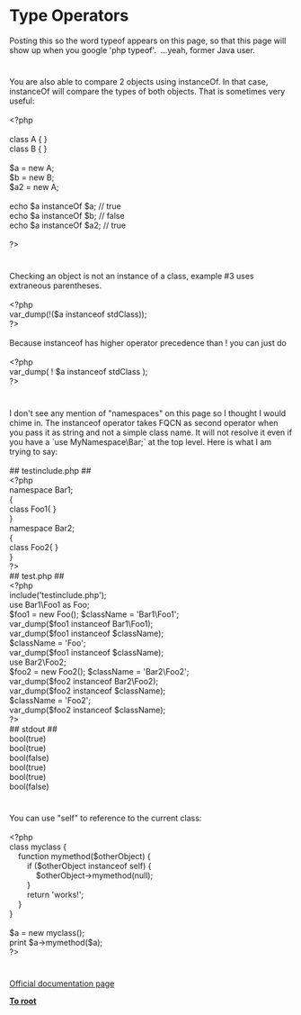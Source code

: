 # Type Operators




<div class="phpcode"><span class="html">
Posting this so the word typeof appears on this page, so that this page will show up when you google &apos;php typeof&apos;.&#xA0; ...yeah, former Java user.</span>
</div>
  

#


<div class="phpcode"><span class="html">
You are also able to compare 2 objects using instanceOf. In that case, instanceOf will compare the types of both objects. That is sometimes very useful:<br><br><span class="default">&lt;?php<br><br></span><span class="keyword">class </span><span class="default">A </span><span class="keyword">{ }<br>class </span><span class="default">B </span><span class="keyword">{ }<br><br></span><span class="default">$a </span><span class="keyword">= new </span><span class="default">A</span><span class="keyword">;<br></span><span class="default">$b </span><span class="keyword">= new </span><span class="default">B</span><span class="keyword">;<br></span><span class="default">$a2 </span><span class="keyword">= new </span><span class="default">A</span><span class="keyword">;<br><br>echo </span><span class="default">$a </span><span class="keyword">instanceOf </span><span class="default">$a</span><span class="keyword">; </span><span class="comment">// true<br></span><span class="keyword">echo </span><span class="default">$a </span><span class="keyword">instanceOf </span><span class="default">$b</span><span class="keyword">; </span><span class="comment">// false<br></span><span class="keyword">echo </span><span class="default">$a </span><span class="keyword">instanceOf </span><span class="default">$a2</span><span class="keyword">; </span><span class="comment">// true<br><br></span><span class="default">?&gt;</span>
</span>
</div>
  

#


<div class="phpcode"><span class="html">
Checking an object is not an instance of a class, example #3 uses extraneous parentheses.<br><br><span class="default">&lt;?php<br>var_dump</span><span class="keyword">(!(</span><span class="default">$a </span><span class="keyword">instanceof </span><span class="default">stdClass</span><span class="keyword">));<br></span><span class="default">?&gt;<br></span><br>Because instanceof has higher operator precedence than ! you can just do<br><br><span class="default">&lt;?php<br>var_dump</span><span class="keyword">( ! </span><span class="default">$a </span><span class="keyword">instanceof </span><span class="default">stdClass </span><span class="keyword">);<br></span><span class="default">?&gt;</span>
</span>
</div>
  

#


<div class="phpcode"><span class="html">
I don&apos;t see any mention of &quot;namespaces&quot; on this page so I thought I would chime in. The instanceof operator takes FQCN as second operator when you pass it as string and not a simple class name. It will not resolve it even if you have a `use MyNamespace\Bar;` at the top level. Here is what I am trying to say:<br><br>## testinclude.php ##<br><span class="default">&lt;?php<br></span><span class="keyword">namespace </span><span class="default">Bar1</span><span class="keyword">;<br>{<br>class </span><span class="default">Foo1</span><span class="keyword">{ }<br>}<br>namespace </span><span class="default">Bar2</span><span class="keyword">;<br>{<br>class </span><span class="default">Foo2</span><span class="keyword">{ }<br>}<br></span><span class="default">?&gt;<br></span>## test.php ##<br><span class="default">&lt;?php<br></span><span class="keyword">include(</span><span class="string">&apos;testinclude.php&apos;</span><span class="keyword">);<br>use </span><span class="default">Bar1</span><span class="keyword">\</span><span class="default">Foo1 </span><span class="keyword">as </span><span class="default">Foo</span><span class="keyword">;<br></span><span class="default">$foo1 </span><span class="keyword">= new </span><span class="default">Foo</span><span class="keyword">(); </span><span class="default">$className </span><span class="keyword">= </span><span class="string">&apos;Bar1\Foo1&apos;</span><span class="keyword">;<br></span><span class="default">var_dump</span><span class="keyword">(</span><span class="default">$foo1 </span><span class="keyword">instanceof </span><span class="default">Bar1</span><span class="keyword">\</span><span class="default">Foo1</span><span class="keyword">);<br></span><span class="default">var_dump</span><span class="keyword">(</span><span class="default">$foo1 </span><span class="keyword">instanceof </span><span class="default">$className</span><span class="keyword">);<br></span><span class="default">$className </span><span class="keyword">= </span><span class="string">&apos;Foo&apos;</span><span class="keyword">;<br></span><span class="default">var_dump</span><span class="keyword">(</span><span class="default">$foo1 </span><span class="keyword">instanceof </span><span class="default">$className</span><span class="keyword">);<br>use </span><span class="default">Bar2</span><span class="keyword">\</span><span class="default">Foo2</span><span class="keyword">;<br></span><span class="default">$foo2 </span><span class="keyword">= new </span><span class="default">Foo2</span><span class="keyword">(); </span><span class="default">$className </span><span class="keyword">= </span><span class="string">&apos;Bar2\Foo2&apos;</span><span class="keyword">;<br></span><span class="default">var_dump</span><span class="keyword">(</span><span class="default">$foo2 </span><span class="keyword">instanceof </span><span class="default">Bar2</span><span class="keyword">\</span><span class="default">Foo2</span><span class="keyword">);<br></span><span class="default">var_dump</span><span class="keyword">(</span><span class="default">$foo2 </span><span class="keyword">instanceof </span><span class="default">$className</span><span class="keyword">);<br></span><span class="default">$className </span><span class="keyword">= </span><span class="string">&apos;Foo2&apos;</span><span class="keyword">;<br></span><span class="default">var_dump</span><span class="keyword">(</span><span class="default">$foo2 </span><span class="keyword">instanceof </span><span class="default">$className</span><span class="keyword">);<br></span><span class="default">?&gt;<br></span>## stdout ##<br>bool(true)<br>bool(true)<br>bool(false)<br>bool(true)<br>bool(true)<br>bool(false)</span>
</div>
  

#


<div class="phpcode"><span class="html">
You can use &quot;self&quot; to reference to the current class:
<br>
<br><span class="default">&lt;?php
<br></span><span class="keyword">class </span><span class="default">myclass </span><span class="keyword">{
<br>&#xA0; &#xA0; function </span><span class="default">mymethod</span><span class="keyword">(</span><span class="default">$otherObject</span><span class="keyword">) {
<br>&#xA0; &#xA0; &#xA0; &#xA0; if (</span><span class="default">$otherObject </span><span class="keyword">instanceof </span><span class="default">self</span><span class="keyword">) {
<br>&#xA0; &#xA0; &#xA0; &#xA0; &#xA0; &#xA0; </span><span class="default">$otherObject</span><span class="keyword">-&gt;</span><span class="default">mymethod</span><span class="keyword">(</span><span class="default">null</span><span class="keyword">);
<br>&#xA0; &#xA0; &#xA0; &#xA0; }
<br>&#xA0; &#xA0; &#xA0; &#xA0; return </span><span class="string">&apos;works!&apos;</span><span class="keyword">;
<br>&#xA0; &#xA0; }
<br>}
<br>
<br></span><span class="default">$a </span><span class="keyword">= new </span><span class="default">myclass</span><span class="keyword">();
<br>print </span><span class="default">$a</span><span class="keyword">-&gt;</span><span class="default">mymethod</span><span class="keyword">(</span><span class="default">$a</span><span class="keyword">);
<br></span><span class="default">?&gt;</span>
</span>
</div>
  

#

[Official documentation page](https://www.php.net/manual/en/language.operators.type.php)

**[To root](/)**